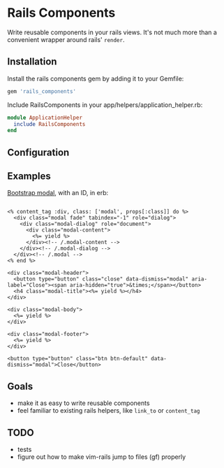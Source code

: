 # Rails Components

Write reusable components in your rails views. It's not much more than a 
convenient wrapper around rails' `render`.

## Installation

Install the rails components gem by adding it to your Gemfile:

```rb
gem 'rails_components'
```

Include RailsComponents in your app/helpers/application_helper.rb:

```rb
module ApplicationHelper
  include RailsComponents
end
```

## Configuration

## Examples

[Bootstrap modal][bsmodal], with an ID, in erb:

```erb
```

```erb
<% content_tag :div, class: ['modal', props[:class]] do %>
  <div class="modal fade" tabindex="-1" role="dialog">
    <div class="modal-dialog" role="document">
      <div class="modal-content">
        <%= yield %>
      </div><!-- /.modal-content -->
    </div><!-- /.modal-dialog -->
  </div><!-- /.modal -->
<% end %>
```

```erb
<div class="modal-header">
  <button type="button" class="close" data-dismiss="modal" aria-label="Close"><span aria-hidden="true">&times;</span></button>
  <h4 class="modal-title"><%= yield %></h4>
</div>
```

```erb
<div class="modal-body">
  <%= yield %>
</div>
```

```erb
<div class="modal-footer">
  <%= yield %>
</div>
```

```erb
<button type="button" class="btn btn-default" data-dismiss="modal">Close</button>
```


## Goals

- make it as easy to write reusable components
- feel familiar to existing rails helpers, like `link_to` or `content_tag` 

## TODO

- tests
- figure out how to make vim-rails jump to files (gf) properly

[bsmodal]: http://v4-alpha.getbootstrap.com/components/modal/
